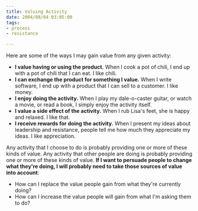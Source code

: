 ```yaml
--- 
title: Valuing Activity
date: 2004/08/04 03:05:00
tags: 
- process
- resistance

---
```


<p> Here are some of the ways I may gain value from any given activity: </p>
<ul>
<li>
<strong>I value having or using the product.</strong>  When I cook a pot of chili, I end up with a pot of chili that I can eat.  I like chili.</li>
<li>
<strong>I can exchange the product for something I value.</strong>  When I write software, I end up with a product that I can sell to a customer.  I like money.</li>
<li>
<strong>I enjoy doing the activity.</strong>  When I play my dale-o-caster guitar, or watch a movie, or read a book, I simply enjoy the activity itself.</li>
<li>
<strong>I value a side effect of the activity.</strong>  When I rub Lisa's feet, she is happy and relaxed.  I like that.</li>
<li>
<strong>I receive rewards for doing the activity.</strong>  When I present my ideas about leadership and resistance, people tell me how much they appreciate my ideas.  I like appreciation.</li>
</ul>
<p> Any activity that I choose to do is probably providing one or more of these kinds of value.  Any activity that other people are doing is probably providing one or more of these kinds of value.  <strong>If I want to persuade people to change what they're doing, I will probably need to take those sources of value into account</strong>: </p>
<ul>
<li>How can I replace the value people gain from what they're currently doing?</li>
<li>How can I increase the value people will gain from what I'm asking them to do?</li>
</ul>
